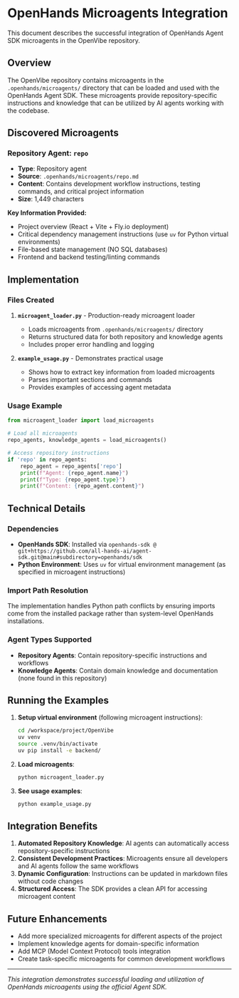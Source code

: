 # OpenHands Microagents Integration

This document describes the successful integration of OpenHands Agent SDK microagents in the OpenVibe repository.

## Overview

The OpenVibe repository contains microagents in the `.openhands/microagents/` directory that can be loaded and used with the OpenHands Agent SDK. These microagents provide repository-specific instructions and knowledge that can be utilized by AI agents working with the codebase.

## Discovered Microagents

### Repository Agent: `repo`
- **Type**: Repository agent
- **Source**: `.openhands/microagents/repo.md`
- **Content**: Contains development workflow instructions, testing commands, and critical project information
- **Size**: 1,449 characters

**Key Information Provided:**
- Project overview (React + Vite + Fly.io deployment)
- Critical dependency management instructions (use `uv` for Python virtual environments)
- File-based state management (NO SQL databases)
- Frontend and backend testing/linting commands

## Implementation

### Files Created

1. **`microagent_loader.py`** - Production-ready microagent loader
   - Loads microagents from `.openhands/microagents/` directory
   - Returns structured data for both repository and knowledge agents
   - Includes proper error handling and logging

2. **`example_usage.py`** - Demonstrates practical usage
   - Shows how to extract key information from loaded microagents
   - Parses important sections and commands
   - Provides examples of accessing agent metadata

### Usage Example

```python
from microagent_loader import load_microagents

# Load all microagents
repo_agents, knowledge_agents = load_microagents()

# Access repository instructions
if 'repo' in repo_agents:
    repo_agent = repo_agents['repo']
    print(f"Agent: {repo_agent.name}")
    print(f"Type: {repo_agent.type}")
    print(f"Content: {repo_agent.content}")
```

## Technical Details

### Dependencies
- **OpenHands SDK**: Installed via `openhands-sdk @ git+https://github.com/all-hands-ai/agent-sdk.git@main#subdirectory=openhands/sdk`
- **Python Environment**: Uses `uv` for virtual environment management (as specified in microagent instructions)

### Import Path Resolution
The implementation handles Python path conflicts by ensuring imports come from the installed package rather than system-level OpenHands installations.

### Agent Types Supported
- **Repository Agents**: Contain repository-specific instructions and workflows
- **Knowledge Agents**: Contain domain knowledge and documentation (none found in this repository)

## Running the Examples

1. **Setup virtual environment** (following microagent instructions):
   ```bash
   cd /workspace/project/OpenVibe
   uv venv
   source .venv/bin/activate
   uv pip install -e backend/
   ```

2. **Load microagents**:
   ```bash
   python microagent_loader.py
   ```

3. **See usage examples**:
   ```bash
   python example_usage.py
   ```

## Integration Benefits

1. **Automated Repository Knowledge**: AI agents can automatically access repository-specific instructions
2. **Consistent Development Practices**: Microagents ensure all developers and AI agents follow the same workflows
3. **Dynamic Configuration**: Instructions can be updated in markdown files without code changes
4. **Structured Access**: The SDK provides a clean API for accessing microagent content

## Future Enhancements

- Add more specialized microagents for different aspects of the project
- Implement knowledge agents for domain-specific information
- Add MCP (Model Context Protocol) tools integration
- Create task-specific microagents for common development workflows

---

*This integration demonstrates successful loading and utilization of OpenHands microagents using the official Agent SDK.*